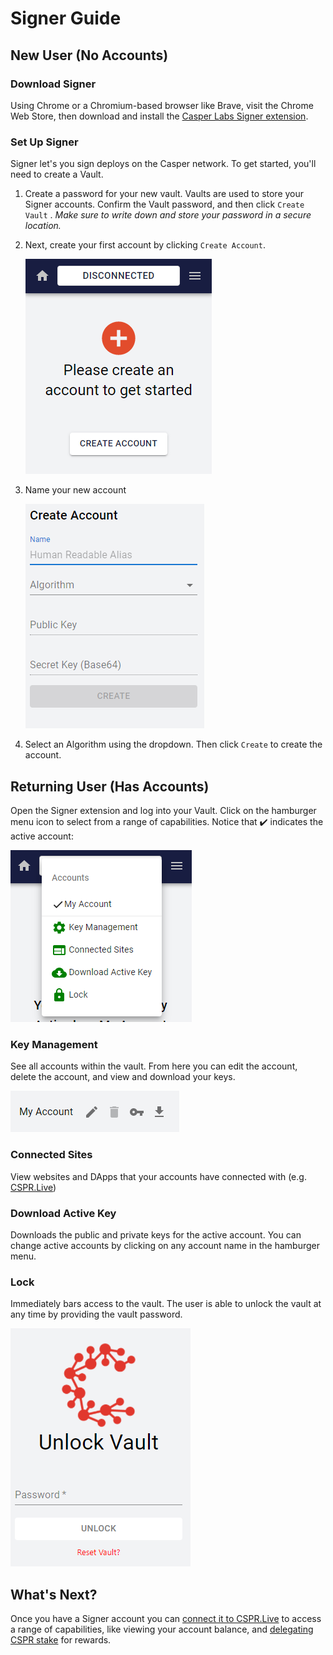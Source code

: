 # Signer Guide

## New User (No Accounts)

### Download Signer

Using Chrome or a Chromium-based browser like Brave, visit the Chrome Web Store, then download and install the [Casper Labs Signer extension](https://chrome.google.com/webstore/detail/casperlabs-signer/djhndpllfiibmcdbnmaaahkhchcoijce).

### Set Up Signer

Signer let's you sign deploys on the Casper network. To get started, you'll need to create a Vault.

1. Create a password for your new vault. Vaults are used to store your Signer accounts. Confirm the Vault password, and then click `Create Vault` . *Make sure to write down and store your password in a secure location.*
2. Next, create your first account by clicking `Create Account`.

    ![Casper Signer First Login](../../assets/SignerGuide/00-Casper-Signer-First-Login.png)

3. Name your new account

    ![Casper Signer Create Account](../../assets/SignerGuide/01-Casper-Signer-Create-Account.png)

4. Select an Algorithm using the dropdown. Then click `Create` to create the account.

## Returning User (Has Accounts)

Open the Signer extension and log into your Vault. Click on the hamburger menu icon to select from a range of capabilities. Notice that ✔️ indicates the active account:

![Casper Signer Hamburger Menu](../../assets/SignerGuide/02-Casper-Signer-Hamburger-Menu.png)

### Key Management

See all accounts within the vault. From here you can edit the account, delete the account, and view and download your keys.

![Casper Signer Key Management](../../assets/SignerGuide/03-Casper-Signer-Key-Management.png)

### Connected Sites

View websites and DApps that your accounts have connected with (e.g. [CSPR.Live](http://cspr.live))

### Download Active Key

Downloads the public and private keys for the active account. You can change active accounts by clicking on any account name in the hamburger menu. 

### Lock

Immediately bars access to the vault. The user is able to unlock the vault at any time by providing the vault password.

![Casper Signer Unlock Vault](../../assets/SignerGuide/04-Casper-Signer-Unlock-Vault.png)

## What's Next?

Once you have a Signer account you can [connect it to CSPR.Live](Connect-a-Wallet.md) to access a range of capabilities, like viewing your account balance, and [delegating CSPR stake](Delegating-CSPR-Stake.md) for rewards.
